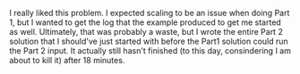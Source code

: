 I really liked this problem. I expected scaling to be an issue when doing Part
1, but I wanted to get the log that the example produced to get me started as
well. Ultimately, that was probably a waste, but I wrote the entire Part 2
solution that I should've just started with before the Part1 solution could run
the Part 2 input. It actually still hasn't finished (to this day, consindering
I am about to kill it) after 18 minutes.
